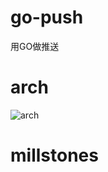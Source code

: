 # go-push

用GO做推送

# arch

![arch](https://github.com/owenliang/go-push/blob/master/GO%20push.png?raw=true)

# millstones

